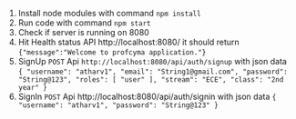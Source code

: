 1. Install node modules with command `npm install`
2. Run code with command `npm start`
3. Check if server is running on 8080
4. Hit Health status API http://localhost:8080/ it should return `{"message":"Welcome to profcyma application."}`
3. SignUp `POST` Api `http://localhost:8080/api/auth/signup` with json data 
`{
    "username": "atharv1",
    "email": "String1@gmail.com",
    "password": "String@123",
    "roles": [
        "user"
    ],
    "stream": "ECE",
    "class": "2nd year"
}`
4. SignIn `POST` Api http://localhost:8080/api/auth/signin with json data 
`{
    "username": "atharv1",
    "password": "String@123"
}`